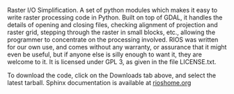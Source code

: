 Raster I/O Simplification. A set of python modules which makes it easy to write raster 
processing code in Python. Built on top of GDAL, it handles the details of opening and 
closing files, checking alignment of projection and raster grid, stepping through the 
raster in small blocks, etc., allowing the programmer to concentrate on the processing 
involved. RIOS was written for our own use, and comes without any warranty, or assurance 
that it might even be useful, but if anyone else is silly enough to want it, they are 
welcome to it. It is licensed under GPL 3, as given in the file LICENSE.txt. 

To download the code, click on the Downloads tab above, and select the latest tarball. 
Sphinx documentation is available at [rioshome.org](http://rioshome.org/)
